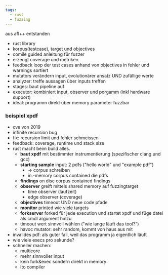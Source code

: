 ```yaml
---
tags:
  - rust
  - fuzzing
---
```

aus afl++ entstanden
- rust library
- korpus(testcase), target und objectives
- comile guided anleitung für fuzzer
- erzeugt coverage und metriken
- feedback loop der test cases anhand von objectives in fehler und warnings sortiert
- mutators verändern input, evolutionärer ansatz UND zufällige werte
- analyzer: treffe aussagen über inputs treffen
- stages: baut pipeline auf
- executor: kombiniert input, observer und porgamm (inkl hardware support)
- ideal: programm direkt über memory parameter fuzzbar
### beispiel xpdf
- cve von 2019
- infinite recursion bug
- fix: recursion limit und fehler schmeissen
- feedback: coverage, runtime und stack size
- rust macht beim build alles.
	- **baut xpdf** mit bestimmter instrumentierung (spezifischer clang und gcc)
	- **starting sample** input: 2 pdfs ("hello world" und "example pdf")
		- -> corpus schreiben
		- in.-memory corpus contained die pdfs
	- **findings** on disc corpus contained findings
	- **observer** greift mittels shared memory auf fuzzingtarget 
		- time observer (laufzeit)
		- edge observer (coverage)
	- **objectives** timeout UND neue code pfade
	- **monitor**  printed wie viele targets
	- **forkserver** forked für jede execution und startet xpdf und füge datei als cmdl argument hinzu
	- timeout wert sinnvoll wählen ("wie lange läuft das tool?")
	- havoc mutator: sehr random, kommt von haus aus mit
- invalides pdf: als guter fall, weil das programm ja eigentlich läuft
- wie viele execs pro sekunde?
- schneller machen:
	- multicore
	- mehr sinnvoller input
	- kein fork&exec sondern direkt in memory 
	- lto compiler